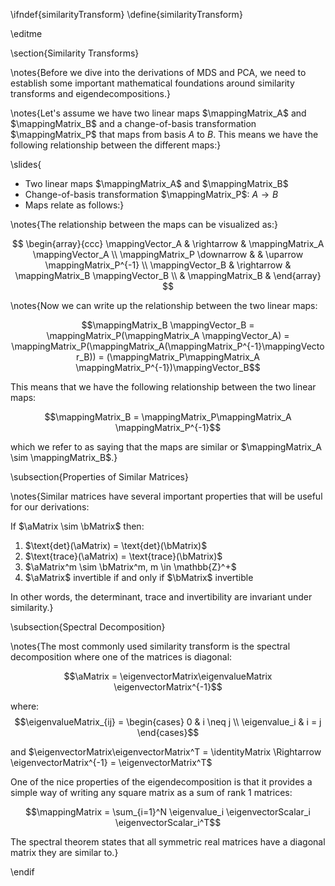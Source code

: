 \ifndef{similarityTransform}
\define{similarityTransform}

\editme

\section{Similarity Transforms}

\notes{Before we dive into the derivations of MDS and PCA, we need to establish some important mathematical foundations around similarity transforms and eigendecompositions.}

\notes{Let's assume we have two linear maps $\mappingMatrix_A$ and $\mappingMatrix_B$ and a change-of-basis transformation $\mappingMatrix_P$ that maps from basis $A$ to $B$. This means we have the following relationship between the different maps:}

\slides{
* Two linear maps $\mappingMatrix_A$ and $\mappingMatrix_B$ 
* Change-of-basis transformation $\mappingMatrix_P$: $A \rightarrow B$
* Maps relate as follows:}

\notes{The relationship between the maps can be visualized as:}

$$
\begin{array}{ccc}
\mappingVector_A & \rightarrow & \mappingMatrix_A \mappingVector_A \\
\mappingMatrix_P \downarrow & & \uparrow \mappingMatrix_P^{-1} \\
\mappingVector_B & \rightarrow & \mappingMatrix_B \mappingVector_B \\
& \mappingMatrix_B &
\end{array}
$$

\notes{Now we can write up the relationship between the two linear maps:

$$\mappingMatrix_B \mappingVector_B = \mappingMatrix_P(\mappingMatrix_A \mappingVector_A) = \mappingMatrix_P(\mappingMatrix_A(\mappingMatrix_P^{-1}\mappingVector_B)) = (\mappingMatrix_P\mappingMatrix_A \mappingMatrix_P^{-1})\mappingVector_B$$

This means that we have the following relationship between the two linear maps:

$$\mappingMatrix_B = \mappingMatrix_P\mappingMatrix_A \mappingMatrix_P^{-1}$$

which we refer to as saying that the maps are similar or $\mappingMatrix_A \sim \mappingMatrix_B$.}

\subsection{Properties of Similar Matrices}

\notes{Similar matrices have several important properties that will be useful for our derivations:

If $\aMatrix \sim \bMatrix$ then:
1. $\text{det}(\aMatrix) = \text{det}(\bMatrix)$ 
2. $\text{trace}(\aMatrix) = \text{trace}(\bMatrix)$
3. $\aMatrix^m \sim \bMatrix^m, m \in \mathbb{Z}^+$
4. $\aMatrix$ invertible if and only if $\bMatrix$ invertible

In other words, the determinant, trace and invertibility are invariant under similarity.}

\subsection{Spectral Decomposition}

\notes{The most commonly used similarity transform is the spectral decomposition where one of the matrices is diagonal:

$$\aMatrix = \eigenvectorMatrix\eigenvalueMatrix \eigenvectorMatrix^{-1}$$

where:
$$\eigenvalueMatrix_{ij} = \begin{cases} 0 & i \neq j \\ \eigenvalue_i & i = j \end{cases}$$

and $\eigenvectorMatrix\eigenvectorMatrix^T = \identityMatrix \Rightarrow \eigenvectorMatrix^{-1} = \eigenvectorMatrix^T$

One of the nice properties of the eigendecomposition is that it provides a simple way of writing any square matrix as a sum of rank 1 matrices:

$$\mappingMatrix = \sum_{i=1}^N \eigenvalue_i \eigenvectorScalar_i \eigenvectorScalar_i^T$$

The spectral theorem states that all symmetric real matrices have a diagonal matrix they are similar to.}

\endif
